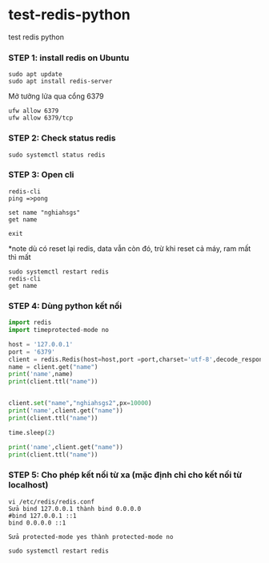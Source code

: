 # test-redis-python
test redis python


### STEP 1: install redis on Ubuntu
```
sudo apt update
sudo apt install redis-server
```

Mở tưởng lửa qua cổng 6379
```
ufw allow 6379
ufw allow 6379/tcp
```


### STEP 2: Check status redis
```
sudo systemctl status redis
```
### STEP 3: Open cli
```
redis-cli
ping =>pong
```

```
set name "nghiahsgs"
get name
```

```
exit
```

*note dù có reset lại redis, data vẫn còn đó, trừ khi reset cả máy, ram mất thì mất
```
sudo systemctl restart redis
redis-cli
get name
```

### STEP 4: Dùng python kết nối
```python
import redis
import timeprotected-mode no

host = '127.0.0.1'
port = '6379'
client = redis.Redis(host=host,port =port,charset='utf-8',decode_responses=True)
name = client.get("name")
print('name',name)
print(client.ttl("name"))


client.set("name","nghiahsgs2",px=10000)
print('name',client.get("name"))
print(client.ttl("name"))

time.sleep(2)

print('name',client.get("name"))
print(client.ttl("name"))
```

### STEP 5: Cho phép kết nối từ xa (mặc định chỉ cho kết nối từ localhost)
```
vi /etc/redis/redis.conf
Sửa bind 127.0.0.1 thành bind 0.0.0.0
#bind 127.0.0.1 ::1
bind 0.0.0.0 ::1

Sửa protected-mode yes thành protected-mode no
```

```
sudo systemctl restart redis
```

